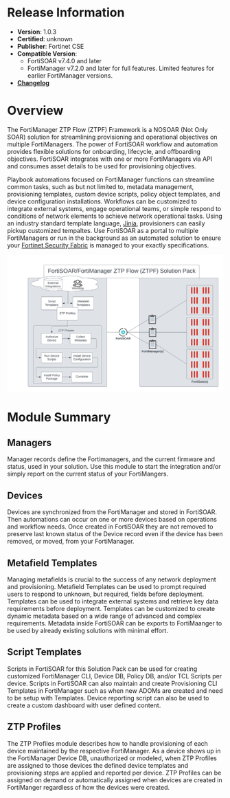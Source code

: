 # Release Information
 - **Version**: 1.0.3
 - **Certified**: unknown
 - **Publisher**: Fortinet CSE
 - **Compatible Version**: 
   - FortiSOAR v7.4.0 and later
   - FortiManager v7.2.0 and later for full features. Limited features for earlier FortiManager versions. 
 - [**Changelog**](./docs/changelog.md)

# Overview

The FortiManager ZTP Flow (ZTPF) Framework is a NOSOAR (Not Only SOAR) solution for streamlining provisioning and operational objectives on multiple FortiManagers. The power of FortiSOAR workflow and automation provides flexible solutions for onboarding, lifecycle, and offboarding objectives. FortiSOAR integrates with one or more FortiManagers via API and consumes asset details to be used for provisioning objectives. 

Playbook automations focused on FortiManager functions can streamline common tasks, such as but not limited to, metadata management, provisioning templates, custom device scripts, policy object templates, and device configuration installations. Workflows can be customized to integrate external systems, engage operational teams, or simple respond to conditions of network elements to achieve network operational tasks. Using an industry standard template language, [Jinja]( https://jinja.palletsprojects.com/en/3.1.x/), provisioners can easily pickup customized tempaltes. Use FortiSOAR as a portal to multiple FortiManagers or run in the background as an automated solution to ensure your [Fortinet Security Fabric](https://www.fortinet.com/solutions/enterprise-midsize-business/security-fabric) is managed to your exactly specifications. 

![](./docs/images/fortisoar-fortimanager-summary-visual.png)

# Module Summary

## Managers
Manager records define the Fortimanagers, and the current firmware and status, used in your solution. Use this module to start the integration and/or simply report on the current status of your FortiMangers.

## Devices
Devices are synchronized from the FortiManager and stored in FortiSOAR. Then automations can occur on one or more devices based on operations and workflow needs. Once created in FortiSOAR they are not removed to preserve last known status of the Device record even if the device has been removed, or moved, from your FortiManager. 

## Metafield Templates
Managing metafields is crucial to the success of any network deployment and provisioning.  Metafield Templates can be used to prompt required users to respond to unknown, but required, fields before deployment. Templates can be used to integrate external systems and retrieve key data requirements before deployment. Templates can be customized to create dynamic metadata based on a wide range of advanced and complex requirements. Metadata inside FortiSOAR can be exports to FortiMaanger to be used by already existing solutions with minimal effort. 

## Script Templates
Scripts in FortiSOAR for this Solution Pack can be used for creating customized FortiManager CLI, Device DB, Policy DB, and/or TCL Scripts per device. Scripts in FortiSOAR can also maintain and create Provisioning CLI Templates in FortiManager such as when new ADOMs are created and need to be setup with Templates. Device reporting script can also be used to create a custom dashboard with user defined content.  

## ZTP Profiles
The ZTP Profiles module describes how to handle provisioning of each device maintained by the respective FortiManager. As a device shows up in the FortiManager Device DB, unauthorized or modeled, when ZTP Profiles are assigned to those devices the defined device templates and provisioning steps are applied and reported per device. ZTP Profiles can be assigned on demand or automatically assigned when devices are created in FortiManger regardless of how the devices were created.